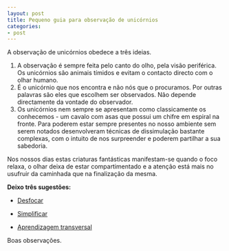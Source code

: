 ```yaml
---
layout: post
title: Pequeno guia para observação de unicórnios
categories:
- post
---
```


A observação de unicórnios obedece a três ideias.

1. A observação é sempre feita pelo canto do olho, pela visão periférica. Os unicórnios são animais tímidos e evitam o contacto directo com o olhar humano. 
2. É o unicórnio que nos encontra e não nós que o procuramos. Por outras palavras são eles que escolhem ser observados. Não depende directamente da vontade do observador. 
3. Os unicórnios nem sempre se apresentam como classicamente os conhecemos - um cavalo com asas que possui um chifre em espiral na fronte. Para poderem estar sempre presentes no nosso ambiente sem serem notados desenvolveram técnicas de dissimulação bastante complexas, com o intuito de nos surpreender e poderem partilhar a sua sabedoria. 

Nos nossos dias estas criaturas fantásticas manifestam-se quando o foco relaxa, o olhar deixa de estar compartimentado e a atenção está mais no usufruir da caminhada que na finalização da mesma. 

**Deixo três sugestões:**

+ [Desfocar](http://devagar.org/2012/11/24/estupidez.html)

+ [Simplificar](http://devagar.org/2012/06/28/o-que-nao-precisa.html) 

+ [Aprendizagem transversal](http://devagar.org/2012/11/23/aprendizagem-transversal.html)

Boas observações.
